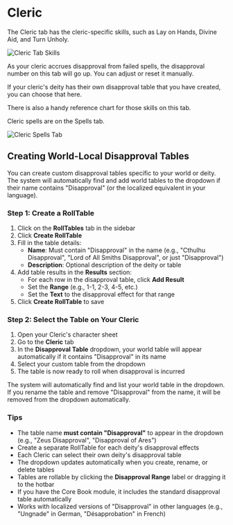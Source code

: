 # Cleric

The Cleric tab has the cleric-specific skills, such as Lay on Hands, Divine Aid, and Turn Unholy.

![Cleric Tab Skills](images/cleric_tab_skills.png)

As your cleric accrues disapproval from failed spells, the disapproval number on this tab will go up. You can adjust or reset it manually.

If your cleric's deity has their own disapproval table that you have created, you can choose that here.

There is also a handy reference chart for those skills on this tab.

Cleric spells are on the Spells tab.

![Cleric Spells Tab](images/cleric_spells_tab.png)

## Creating World-Local Disapproval Tables

You can create custom disapproval tables specific to your world or deity. The system will automatically find and add world tables to the dropdown if their name contains "Disapproval" (or the localized equivalent in your language).

### Step 1: Create a RollTable

1. Click on the **RollTables** tab in the sidebar
2. Click **Create RollTable**
3. Fill in the table details:
   - **Name**: Must contain "Disapproval" in the name (e.g., "Cthulhu Disapproval", "Lord of All Smiths Disapproval", or just "Disapproval")
   - **Description**: Optional description of the deity or table
4. Add table results in the **Results** section:
   - For each row in the disapproval table, click **Add Result**
   - Set the **Range** (e.g., 1-1, 2-3, 4-5, etc.)
   - Set the **Text** to the disapproval effect for that range
5. Click **Create RollTable** to save

### Step 2: Select the Table on Your Cleric

1. Open your Cleric's character sheet
2. Go to the **Cleric** tab
3. In the **Disapproval Table** dropdown, your world table will appear automatically if it contains "Disapproval" in its name
4. Select your custom table from the dropdown
5. The table is now ready to roll when disapproval is incurred

The system will automatically find and list your world table in the dropdown. If you rename the table and remove "Disapproval" from the name, it will be removed from the dropdown automatically.

### Tips

- The table name **must contain "Disapproval"** to appear in the dropdown (e.g., "Zeus Disapproval", "Disapproval of Ares")
- Create a separate RollTable for each deity's disapproval effects
- Each Cleric can select their own deity's disapproval table
- The dropdown updates automatically when you create, rename, or delete tables
- Tables are rollable by clicking the **Disapproval Range** label or dragging it to the hotbar
- If you have the Core Book module, it includes the standard disapproval table automatically
- Works with localized versions of "Disapproval" in other languages (e.g., "Ungnade" in German, "Désapprobation" in French)

